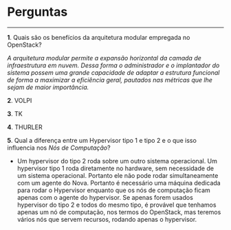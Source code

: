 # Perguntas
---

**1**. Quais são os benefícios da arquitetura modular empregada no OpenStack?

*A arquitetura modular permite a expansão horizontal da camada de infraestrutura em nuvem. Dessa forma o administrador e o implantador do sistema possem uma grande capacidade de adaptar a estrutura funcional de forma a maximizar a eficiência geral, pautados nas métricas que lhe sejam de maior importância.*

**2**. VOLPI

**3**. TK

**4**. THURLER

**5**. Qual a diferença entre um Hypervisor tipo 1 e tipo 2 e o que isso influencia nos *Nós de Computação*?

* Um hypervisor do tipo 2 roda sobre um outro sistema operacional. Um hypervisor tipo 1 roda diretamente no hardware, sem necessidade de um sistema operacional. Portanto ele não pode rodar simultaneamente com um agente do Nova. Portanto é necessário uma máquina dedicada para rodar o Hypervisor enquanto que os nós de computação ficam apenas com o agente do hypervisor. Se apenas forem usados hypervisor do tipo 2 e todos do mesmo tipo, é provável que tenhamos apenas um nó de computação, nos termos do OpenStack, mas teremos vários nós que servem recursos, rodando apenas o hypervisor.
